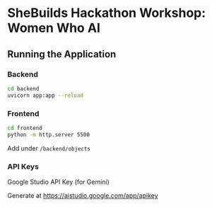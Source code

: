 # SheBuilds Hackathon Workshop: Women Who AI

## Running the Application

### Backend
```bash
cd backend
uvicorn app:app --reload
```

### Frontend
```bash
cd frontend
python -m http.server 5500
```

Add under ```/backend/objects```

### API Keys
Google Studio API Key (for Gemini)

Generate at https://aistudio.google.com/app/apikey
